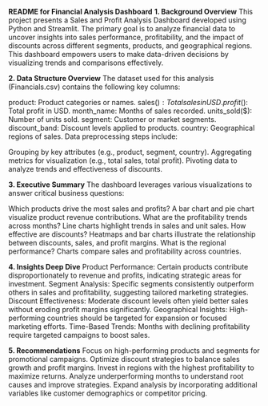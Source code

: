 **README for Financial Analysis Dashboard**
**1. Background Overview**
This project presents a Sales and Profit Analysis Dashboard developed using Python and Streamlit. The primary goal is to analyze financial data to uncover insights into sales performance, profitability, and the impact of discounts across different segments, products, and geographical regions. This dashboard empowers users to make data-driven decisions by visualizing trends and comparisons effectively.

**2. Data Structure Overview**
The dataset used for this analysis (Financials.csv) contains the following key columns:

product: Product categories or names.
sales($): Total sales in USD.
profit($): Total profit in USD.
month_name: Months of sales recorded.
units_sold($): Number of units sold.
segment: Customer or market segments.
discount_band: Discount levels applied to products.
country: Geographical regions of sales.
Data preprocessing steps include:

Grouping by key attributes (e.g., product, segment, country).
Aggregating metrics for visualization (e.g., total sales, total profit).
Pivoting data to analyze trends and effectiveness of discounts.

**3. Executive Summary**
The dashboard leverages various visualizations to answer critical business questions:

Which products drive the most sales and profits?
A bar chart and pie chart visualize product revenue contributions.
What are the profitability trends across months?
Line charts highlight trends in sales and unit sales.
How effective are discounts?
Heatmaps and bar charts illustrate the relationship between discounts, sales, and profit margins.
What is the regional performance?
Charts compare sales and profitability across countries.

**4. Insights Deep Dive**
Product Performance: Certain products contribute disproportionately to revenue and profits, indicating strategic areas for investment.
Segment Analysis: Specific segments consistently outperform others in sales and profitability, suggesting tailored marketing strategies.
Discount Effectiveness: Moderate discount levels often yield better sales without eroding profit margins significantly.
Geographical Insights: High-performing countries should be targeted for expansion or focused marketing efforts.
Time-Based Trends: Months with declining profitability require targeted campaigns to boost sales.

**5. Recommendations**
Focus on high-performing products and segments for promotional campaigns.
Optimize discount strategies to balance sales growth and profit margins.
Invest in regions with the highest profitability to maximize returns.
Analyze underperforming months to understand root causes and improve strategies.
Expand analysis by incorporating additional variables like customer demographics or competitor pricing.
